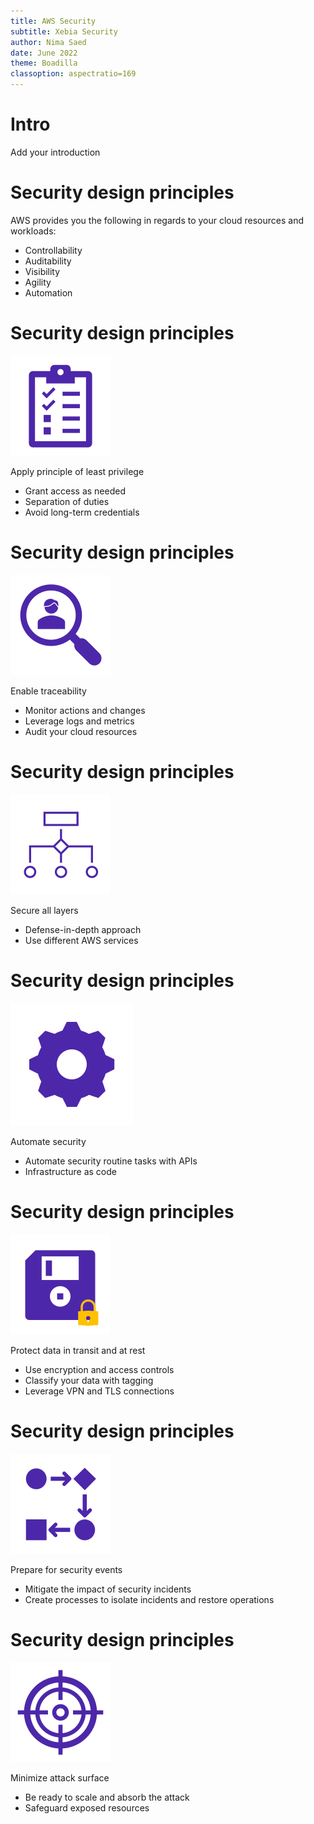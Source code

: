 ```yaml
---
title: AWS Security
subtitle: Xebia Security
author: Nima Saed
date: June 2022
theme: Boadilla
classoption: aspectratio=169
---
```


# Intro

Add your introduction

# Security design principles

AWS provides you the following in regards to your cloud resources and workloads:

- Controllability
- Auditability
- Visibility
- Agility
- Automation


<!-- Presenter Note:

Security is a top priority in anyone’s list, especially in a cloud environment. The same security models used today in your environment may also be brought over to the cloud. AWS offers several different services and tools that provide you with controllability, auditability, and visibility into your cloud resources and workloads.

AWS also offers agility and automation, which are crucial for processes like incident response.

For example, the AWS Config service can help you track your AWS resources, granting you visibility into your inventory and your user and application activity.  There’s also AWS CloudTrail, which can help you answer questions such as, “What actions did a specific user take over a given period of time?” and “Which resource was affected by that action and from which IP address?” In a traditional environment, normally it would be difficult to have this level of detail for all completed actions.

In the cloud, there are a number of principles that can help you strengthen your security. In the next several slides, we will identify these principles, which can help guide your conversation around security and compliance.

-->

# Security design principles

![](../resources/images/checklist.svg)

Apply principle of least privilege

- Grant access as needed
- Separation of duties
- Avoid long-term credentials

<!-- Presenter Note 

An organizational security culture should be built on the principle of least privilege and strong authentication. Only grant access to data and other resources to the people who really need that access. You can start with denying access to everything and grant access as needed, based on job role. Enforcing separation of duties with appropriate authorization for each interaction with your AWS resources is a security best practice. Expectations need to be set on how authority will be delegated down through software engineers, operations staff, and other job functions involved in cloud adoption. By centralizing privilege management and reducing or even eliminating reliance on long-term credentials, you can diminish your attack surface area.

-->

# Security design principles

![](../resources/images/investigate.svg)

Enable traceability

- Monitor actions and changes
- Leverage logs and metrics
- Audit your cloud resources

<!-- Presenter Note

With AWS, you can monitor, alert, and audit actions and changes to your environment in real time. AWS provides native logging as well as services that you can leverage to provide greater visibility in near-real time for occurrences in your environment. You can use these tools to integrate into your existing logging and monitoring solutions for end-to-end resolution of security-related activity. Knowing what workloads are deployed and operational allows you to audit and ensure that the environment is operating at the security governance levels expected and demanded by the security standards.

-->

# Security design principles

![](../resources/images/layers.svg)

Secure all layers

- Defense-in-depth approach
- Use different AWS services

<!-- Presenter Note

Rather than just focusing on the protection of a single outer layer, apply a defense-in-depth approach with other security controls. This means applying security to all layers, such as your network, application, and data store. For example, you may require users to strongly authenticate to an application. In addition, ensure that users come from a trusted network path and require access to the decryption keys to process encrypted data. One of the benefits of using AWS is that our services are also built for integration. You may use several AWS services together to provide the most secure environment for your data and resources.

--> 

# Security design principles

![](../resources/images/gear.svg)

Automate security

- Automate security routine tasks with APIs
- Infrastructure as code

<!-- Presenter Note

At AWS, we purpose-build security tools, which allows us to automate many of the routine tasks security experts normally spend time on. This means AWS security experts can spend more time focusing on measures to increase the security of your AWS Cloud environment. Security engineering and operations functions can be automated using a comprehensive set of APIs and tools. Identity management, network security and data protection, and monitoring capabilities can be fully automated and delivered using popular software development methods you already have in place. Rather than having people monitoring your security position and reacting to an event, automation enables your system to monitor, review, and initiate a response.

In AWS, you can turn your infrastructure into code. This allows you to automate the creation of trusted environments for conducting deeper investigations and forensics. You can run incident response simulations and use tools with automation to increase your speed for detection, investigation, and recovery. By automating deployments and maintenance, you can remove operator access to reduce your attack surface area.

-->

# Security design principles

![](../resources/images/safe.svg)

Protect data in transit and at rest

- Use encryption and access controls
- Classify your data with tagging
- Leverage VPN and TLS connections

<!-- 

Safeguarding data is a critical piece of building and operating information systems. AWS provides services and features giving you several options to protect your data at rest and in transit. Safeguards include fine-grained access controls to objects, creating and controlling the encryption keys used to encrypt your data, selecting appropriate encryption methods, integrity validation, and appropriate retention of data. Classifying your data into sensitivity levels by implementing a tagging schema can help you manage protection. Constructing mechanisms to protect data in transit, such as using VPN and TLS connections, is also a security best practice.

--> 

# Security design principles

![](../resources/images/process.svg)

Prepare for security events

- Mitigate the impact of security incidents
- Create processes to isolate incidents and restore operations

<!-- 

Even with mature preventive and detective controls, you should still put processes in place to respond to and mitigate the potential impact of security incidents. The architecture of your workload strongly affects your ability to operate effectively during an incident, isolate or contain systems, and restore operations to a known good state. Put tools and access in place ahead of a security incident. Then, routinely practice incident response through game days. This will help you ensure that your architecture can accommodate timely investigation and recovery. In AWS, there are a number of different approaches to consider when addressing incident response, which we will cover in an upcoming module.

-->

# Security design principles

![](../resources/images/target.svg)

Minimize attack surface

- Be ready to scale and absorb the attack
- Safeguard exposed resources

<!-- 

Generally, a cyber attack terminates due to two reasons: either the attackers exhaust themselves and give up, or the attackers achieve their goal. Be ready to scale and absorb the attack, minimize, or remove the possibility of an unprotected device. Certain AWS services, like AWS Auto Scaling and Amazon CloudFront, allow applications to scale to absorb common infrastructure layer attacks like UDP reflection attacks and SYN floods. An UDP reflection attack takes place when the attacker asks the target computer for some information using a forged source address. A SYN flood is a type of denial-of-service (DDoS) attack which aims to make a server unavailable to legitimate traffic by consuming all available server resources. These techniques can also allow you to absorb larger volumes of application layer attacks.

-->
